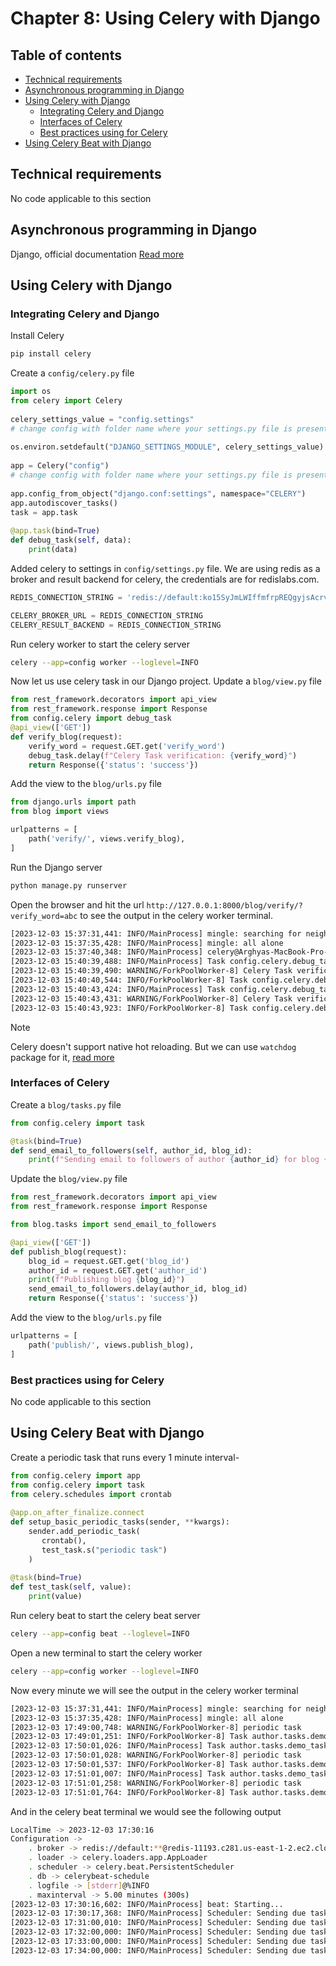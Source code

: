 # Chapter 8: Using Celery with Django

## Table of contents
* [Technical requirements](#technical-requirements)
* [Asynchronous programming in Django](#asynchronous-programming-in-django)
* [Using Celery with Django](#using-celery-with-django)
  * [Integrating Celery and Django](#integrating-celery-and-django)
  * [Interfaces of Celery](#interfaces-of-celery)
  * [Best practices using for Celery](#best-practices-using-for-celery)
* [Using Celery Beat with Django](#using-celery-beat-with-django)


## Technical requirements

No code applicable to this section

## Asynchronous programming in Django
Django, official documentation [Read more](https://docs.djangoproject.com/en/4.1/topics/async/#performance )

## Using Celery with Django

### Integrating Celery and Django

Install Celery
```bash
pip install celery
```

Create a `config/celery.py` file 
```python
import os 
from celery import Celery 
 
celery_settings_value = "config.settings"  
# change config with folder name where your settings.py file is present. 
 
os.environ.setdefault("DJANGO_SETTINGS_MODULE", celery_settings_value) 
 
app = Celery("config")  
# change config with folder name where your settings.py file is present. 
 
app.config_from_object("django.conf:settings", namespace="CELERY") 
app.autodiscover_tasks() 
task = app.task 
 
@app.task(bind=True) 
def debug_task(self, data): 
    print(data) 
```

Added celery to settings in `config/settings.py` file. We are using redis as a broker and result backend for celery, the credentials are for redislabs.com.
```python
REDIS_CONNECTION_STRING = 'redis://default:ko15SyJmLWIffmfrpREQgyjsAcrvPkYG@redis-11193.c281.us-east-1-2.ec2.cloud.redislabs.com:11193'

CELERY_BROKER_URL = REDIS_CONNECTION_STRING
CELERY_RESULT_BACKEND = REDIS_CONNECTION_STRING
```
Run celery worker to start the celery server
```bash
celery --app=config worker --loglevel=INFO
```

Now let us use celery task in our Django project. Update a `blog/view.py` file
```python
from rest_framework.decorators import api_view
from rest_framework.response import Response
from config.celery import debug_task
@api_view(['GET'])
def verify_blog(request):
    verify_word = request.GET.get('verify_word')
    debug_task.delay(f"Celery Task verification: {verify_word}")
    return Response({'status': 'success'})
```

Add the view to the `blog/urls.py` file
```python
from django.urls import path
from blog import views

urlpatterns = [
    path('verify/', views.verify_blog),
]
```

Run the Django server
```bash
python manage.py runserver
```

Open the browser and hit the url `http://127.0.0.1:8000/blog/verify/?verify_word=abc` to see the output in the celery worker terminal.
```bash
[2023-12-03 15:37:31,441: INFO/MainProcess] mingle: searching for neighbors
[2023-12-03 15:37:35,428: INFO/MainProcess] mingle: all alone
[2023-12-03 15:37:40,348: INFO/MainProcess] celery@Arghyas-MacBook-Pro-2.local ready.
[2023-12-03 15:40:39,488: INFO/MainProcess] Task config.celery.debug_task[4e67553e-48d2-41fc-af60-34fb0a8e6cac] received
[2023-12-03 15:40:39,490: WARNING/ForkPoolWorker-8] Celery Task verification: abc
[2023-12-03 15:40:40,544: INFO/ForkPoolWorker-8] Task config.celery.debug_task[4e67553e-48d2-41fc-af60-34fb0a8e6cac] succeeded in 1.0551899160200264s: None
[2023-12-03 15:40:43,424: INFO/MainProcess] Task config.celery.debug_task[08976c33-8b35-40c6-b307-f494d8fdb8d8] received
[2023-12-03 15:40:43,431: WARNING/ForkPoolWorker-8] Celery Task verification: abc
[2023-12-03 15:40:43,923: INFO/ForkPoolWorker-8] Task config.celery.debug_task[08976c33-8b35-40c6-b307-f494d8fdb8d8] succeeded in 0.49289650001446716s: None
```


> [!NOTE]
> Celery doesn't support native hot reloading. But we can use `watchdog` package for it, [read more](https://github.com/gorakhargosh/watchdog)

### Interfaces of Celery

Create a `blog/tasks.py` file
```python
from config.celery import task 

@task(bind=True) 
def send_email_to_followers(self, author_id, blog_id): 
    print(f"Sending email to followers of author {author_id} for blog {blog_id}") 
```

Update the `blog/view.py` file
```python
from rest_framework.decorators import api_view
from rest_framework.response import Response

from blog.tasks import send_email_to_followers

@api_view(['GET'])
def publish_blog(request):
    blog_id = request.GET.get('blog_id')
    author_id = request.GET.get('author_id')
    print(f"Publishing blog {blog_id}")
    send_email_to_followers.delay(author_id, blog_id)
    return Response({'status': 'success'})
```

Add the view to the `blog/urls.py` file
```python
urlpatterns = [
    path('publish/', views.publish_blog),
]
```


### Best practices using for Celery

No code applicable to this section

## Using Celery Beat with Django

Create a periodic task that runs every 1 minute interval-  
```python
from config.celery import app 
from config.celery import task
from celery.schedules import crontab
 
@app.on_after_finalize.connect 
def setup_basic_periodic_tasks(sender, **kwargs): 
    sender.add_periodic_task( 
       crontab(), 
       test_task.s("periodic task") 
    ) 
 
@task(bind=True) 
def test_task(self, value): 
    print(value)
```

Run celery beat to start the celery beat server
```bash
celery --app=config beat --loglevel=INFO
```

Open a new terminal to start the celery worker
```bash
celery --app=config worker --loglevel=INFO
```

Now every minute we will see the output in the celery worker terminal
```bash
[2023-12-03 15:37:31,441: INFO/MainProcess] mingle: searching for neighbors
[2023-12-03 15:37:35,428: INFO/MainProcess] mingle: all alone
[2023-12-03 17:49:00,748: WARNING/ForkPoolWorker-8] periodic task
[2023-12-03 17:49:01,251: INFO/ForkPoolWorker-8] Task author.tasks.demo_task[afe12727-d72a-40d9-aaad-cb94280d5b4f] succeeded in 0.5037782920117024s: None
[2023-12-03 17:50:01,026: INFO/MainProcess] Task author.tasks.demo_task[e0df97ec-008d-42ea-8ed6-d8b4c738e676] received
[2023-12-03 17:50:01,028: WARNING/ForkPoolWorker-8] periodic task
[2023-12-03 17:50:01,537: INFO/ForkPoolWorker-8] Task author.tasks.demo_task[e0df97ec-008d-42ea-8ed6-d8b4c738e676] succeeded in 0.5090533340116963s: None
[2023-12-03 17:51:01,007: INFO/MainProcess] Task author.tasks.demo_task[26003d35-175a-4ea5-b8fd-2f4447544df5] received
[2023-12-03 17:51:01,258: WARNING/ForkPoolWorker-8] periodic task
[2023-12-03 17:51:01,764: INFO/ForkPoolWorker-8] Task author.tasks.demo_task[26003d35-175a-4ea5-b8fd-2f4447544df5] succeeded in 0.5066564579901751s: None
```

And in the celery beat terminal we would see the following output
```bash
LocalTime -> 2023-12-03 17:30:16
Configuration ->
    . broker -> redis://default:**@redis-11193.c281.us-east-1-2.ec2.cloud.redislabs.com:11193//
    . loader -> celery.loaders.app.AppLoader
    . scheduler -> celery.beat.PersistentScheduler
    . db -> celerybeat-schedule
    . logfile -> [stderr]@%INFO
    . maxinterval -> 5.00 minutes (300s)
[2023-12-03 17:30:16,602: INFO/MainProcess] beat: Starting...
[2023-12-03 17:30:17,368: INFO/MainProcess] Scheduler: Sending due task author.tasks.demo_task('periodic task') (author.tasks.demo_task)
[2023-12-03 17:31:00,010: INFO/MainProcess] Scheduler: Sending due task author.tasks.demo_task('periodic task') (author.tasks.demo_task)
[2023-12-03 17:32:00,000: INFO/MainProcess] Scheduler: Sending due task author.tasks.demo_task('periodic task') (author.tasks.demo_task)
[2023-12-03 17:33:00,000: INFO/MainProcess] Scheduler: Sending due task author.tasks.demo_task('periodic task') (author.tasks.demo_task)
[2023-12-03 17:34:00,000: INFO/MainProcess] Scheduler: Sending due task author.tasks.demo_task('periodic task') (author.tasks.demo_task)
```

